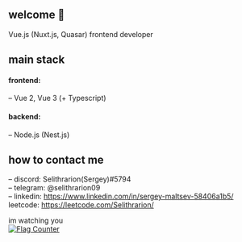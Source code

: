 ## welcome 👋
Vue.js (Nuxt.js, Quasar) frontend developer

## main stack

#### frontend:  
– Vue 2, Vue 3 (+ Typescript)

#### backend:  
– Node.js (Nest.js)
  
## how to contact me  
– discord: Selithrarion(Sergey)#5794  
– telegram: @selithrarion09  
– linkedin: https://www.linkedin.com/in/sergey-maltsev-58406a1b5/  
leetcode: https://leetcode.com/Selithrarion/

im watching you   
<a href="https://info.flagcounter.com/p4uu"><img src="https://s01.flagcounter.com/count/p4uu/bg_FFFFFF/txt_000000/border_ADADAD/columns_2/maxflags_10/viewers_3/labels_0/pageviews_1/flags_0/percent_0/" alt="Flag Counter" border="0"></a>
